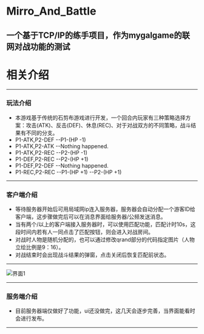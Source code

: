 # Mirro_And_Battle
一个基于TCP/IP的练手项目，作为mygalgame的联网对战功能的测试
---

# 相关介绍
---
### 玩法介绍
> 
* 本游戏基于传统的石剪布游戏进行开发，一个回合内玩家有三种策略选择方案：攻击(ATK)、反击(DEF)、休息(REC)、对于对战双方的不同策略，战斗结果有不同的分支。
* P1-ATK,P2-DEF  --P1-(HP -1)
* P1-ATK,P2-ATK  --Nothing happened.
* P1-ATK,P2-REC  --P2-(HP -1)
* P1-DEF,P2-REC  --P2-(HP +1)
* P1-DEF,P2-DEF  --Nothing happened.
* P1-REC,P2-REC  --P1-(HP +1) --P2-(HP +1)
---
### 客户端介绍
 >
 * 等待服务器开始后可用局域网ip连入服务器，服务器会自动分配一个游客ID给客户端，这步骤做完后可以在消息界面给服务器/公频发送消息。
 * 当有两个/以上的客户端接入服务器时，可以使用匹配功能，匹配计时10s，这段时间内若有人一同点击了匹配按钮，则会进入对战房间。
 * 对战时人物是随机分配的，也可以通过修改qrand部分的代码指定图片（人物立绘比例是9：16）。
 * 对战结束时会出现战斗结果的弹窗，点击关闭后恢复匹配前状态。
 
 ---
 ![界面1]()
 
 
  ---
 ### 服务端介绍
 >
 * 目前服务器端仅做好了功能，ui还没做完，这几天会逐步完善，当界面能看时会进行发布。
 
 ---
 
